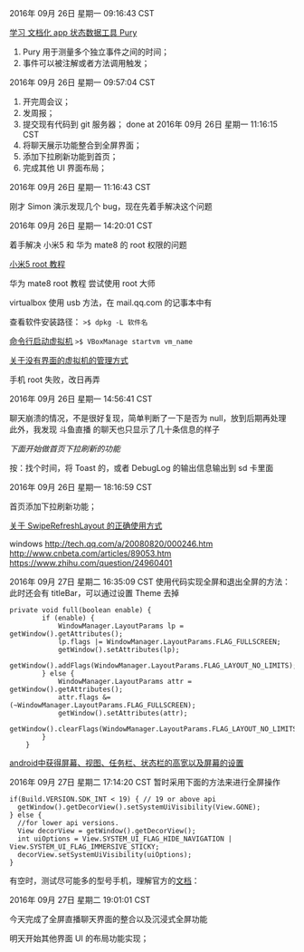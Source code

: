 
2016年 09月 26日 星期一 09:16:43 CST

[学习 文档化 app 状态数据工具 Pury](https://medium.com/@nikita.kozlov/pury-new-way-to-profile-your-android-application-7e248b5f615e#.3wgyy9h1a)

1. Pury 用于测量多个独立事件之间的时间；
2. 事件可以被注解或者方法调用触发；

2016年 09月 26日 星期一 09:57:04 CST

1. 开完周会议；
2. 发周报；
2. 提交现有代码到 git 服务器； done at 2016年 09月 26日 星期一 11:16:15 CST
3. 将聊天展示功能整合到全屏界面；
4. 添加下拉刷新功能到首页；
5. 完成其他 UI 界面布局；

2016年 09月 26日 星期一 11:16:43 CST

刚才 Simon 演示发现几个 bug，现在先着手解决这个问题


2016年 09月 26日 星期一 14:20:01 CST

着手解决 小米5 和 华为 mate8 的 root 权限的问题

[小米5 root 教程](http://jingyan.baidu.com/article/414eccf66ebfdd6b421f0a4c.html)

华为 mate8 root 教程 尝试使用 root 大师

virtualbox 使用 usb 方法，在 mail.qq.com 的记事本中有

查看软件安装路径：
`>$ dpkg -L 软件名`

[命令行启动虚拟机](http://www.linuxidc.com/Linux/2011-11/48301.htm)
`>$ VBoxManage startvm vm_name`

[关于没有界面的虚拟机的管理方式](http://www.server110.com/virtualbox/201404/9992.html)

手机 root 失败，改日再弄

2016年 09月 26日 星期一 14:56:41 CST

聊天崩溃的情况，不是很好复现，简单判断了一下是否为 null，放到后期再处理
此外，我发现 斗鱼直播 的聊天也只显示了几十条信息的样子

*下面开始做首页下拉刷新的功能*

按：找个时间，将 Toast 的，或者 DebugLog 的输出信息输出到 sd 卡里面

2016年 09月 26日 星期一 18:16:59 CST

首页添加下拉刷新功能；

[关于 SwipeRefreshLayout 的正确使用方式](https://yassironsoftware.com/2014/05/16/how-to-use-swiperefreshlayout-the-right-way/)

windows
http://tech.qq.com/a/20080820/000246.htm
http://www.cnbeta.com/articles/89053.htm
https://www.zhihu.com/question/24960401

2016年 09月 27日 星期二 16:35:09 CST
使用代码实现全屏和退出全屏的方法：此时还会有 titleBar，可以通过设置 Theme 去掉
```
private void full(boolean enable) {
        if (enable) {
            WindowManager.LayoutParams lp =  getWindow().getAttributes();
            lp.flags |= WindowManager.LayoutParams.FLAG_FULLSCREEN;
            getWindow().setAttributes(lp);
            getWindow().addFlags(WindowManager.LayoutParams.FLAG_LAYOUT_NO_LIMITS);
        } else {
            WindowManager.LayoutParams attr = getWindow().getAttributes();
            attr.flags &= (~WindowManager.LayoutParams.FLAG_FULLSCREEN);
            getWindow().setAttributes(attr);
            getWindow().clearFlags(WindowManager.LayoutParams.FLAG_LAYOUT_NO_LIMITS);
        }
    }
```

[android中获得屏幕、视图、任务栏、状态栏的高宽以及屏幕的设置](http://blog.csdn.net/yiyaaixuexi/article/details/6233005)


2016年 09月 27日 星期二 17:14:20 CST
暂时采用下面的方法来进行全屏操作

```
if(Build.VERSION.SDK_INT < 19) { // 19 or above api
  getWindow().getDecorView().setSystemUiVisibility(View.GONE);
} else {
  //for lower api versions.
  View decorView = getWindow().getDecorView();
  int uiOptions = View.SYSTEM_UI_FLAG_HIDE_NAVIGATION | View.SYSTEM_UI_FLAG_IMMERSIVE_STICKY;
  decorView.setSystemUiVisibility(uiOptions);
}
```

有空时，测试尽可能多的型号手机，理解官方的[文档](https://developer.android.com/training/system-ui/immersive.html)：

2016年 09月 27日 星期二 19:01:01 CST

今天完成了全屏直播聊天界面的整合以及沉浸式全屏功能

明天开始其他界面 UI 的布局功能实现；










